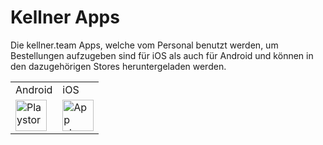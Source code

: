 # Kellner Apps

Die kellner.team Apps, welche vom Personal benutzt werden, um Bestellungen aufzugeben sind für iOS als auch für Android
und können in den dazugehörigen Stores heruntergeladen werden.

<table>
    <tr>
        <td>Android</td>
        <td>iOS</td>
    </tr>
    <tr>
        <td>
            <a href="https://play.google.com/store/apps/details?id=org.datepollsystems.waiterrobot.android" style="inline"> 
                <img src="playstore.png" alt="Playstore image" height="50" style="inline"/>
            </a>
        </td>
        <td>
            <a href="https://apps.apple.com/at/app/waiterrobot/id1610157234" style="inline">
                <img src="appstore.svg" alt="App store image" height="50" style="inline" />
            </a>
        </td>
    </tr>
</table>

